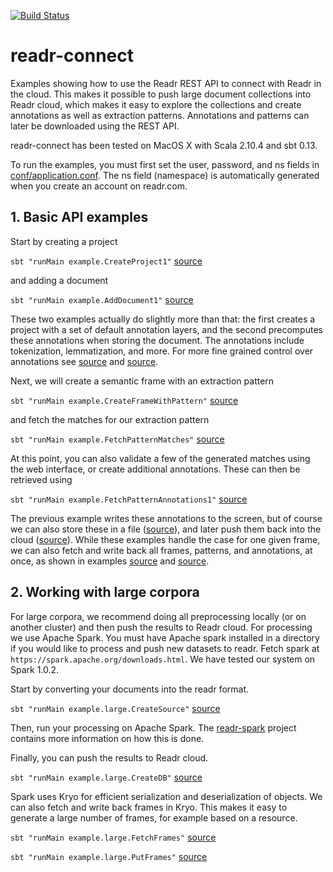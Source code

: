 [![Build Status](https://api.shippable.com/projects/53f2e991c4f33e48022b5360/badge/master)](https://www.shippable.com/projects/53f2e991c4f33e48022b5360)

# readr-connect

Examples showing how to use the Readr REST API to connect with Readr in the cloud. This makes it possible to push large document collections into Readr cloud, which makes it easy to explore the collections and create annotations as well as extraction patterns. Annotations and patterns can later be downloaded using the REST API.

readr-connect has been tested on MacOS X with Scala 2.10.4 and sbt 0.13.

To run the examples, you must first set the user, password, and ns fields in [conf/application.conf](conf/application.conf). The ns field (namespace) is automatically generated when you create an account on readr.com.

## 1. Basic API examples

Start by creating a project

`sbt "runMain example.CreateProject1"`    [source](src/main/scala/example/CreateProject1.scala)

and adding a document

`sbt "runMain example.AddDocument1"`    [source](src/main/scala/example/AddDocument1.scala)

These two examples actually do slightly more than that: the first creates a project with a set of default
annotation layers, and the second precomputes these annotations when storing the document. The annotations
include tokenization, lemmatization, and more. For more fine grained control over annotations see 
[source](src/main/scala/example/CreateProject2.scala) and [source](src/main/scala/example/AddDocument2.scala).

Next, we will create a semantic frame with an extraction pattern

`sbt "runMain example.CreateFrameWithPattern"`    [source](src/main/scala/example/CreateFrameWithPattern.scala)

and fetch the matches for our extraction pattern

`sbt "runMain example.FetchPatternMatches"`    [source](src/main/scala/example/FetchPatternMatches.scala)

At this point, you can also validate a few of the generated matches using the web interface, or create additional annotations. These can then be retrieved using

`sbt "runMain example.FetchPatternAnnotations1"`    [source](src/main/scala/example/FetchPatternAnnotations.scala1)

The previous example writes these annotations to the screen, but of course we can also store these in a file ([source](src/main/scala/example/FetchPatternAnnotations2.scala)), and later push them back into the cloud ([source](src/main/scala/example/PutPatternAnnotations.scala)). While these examples handle the case for one given frame, we can also fetch and write back all frames, patterns, and annotations, at once, as shown in examples [source](src/main/scala/example/FetchAllMeaning.scala) and [source](src/main/scala/example/PutAllMeaning.scala).

## 2. Working with large corpora

For large corpora, we recommend doing all preprocessing locally (or on another cluster) and then push the results to Readr cloud. For processing we use Apache Spark. You must have Apache spark installed in a directory if you would like to process and push new datasets to readr. Fetch spark at `https://spark.apache.org/downloads.html`. We have tested our system on Spark 1.0.2.

Start by converting your documents into the readr format.

`sbt "runMain example.large.CreateSource"`    [source](src/main/scala/example/large/CreateSource.scala)

Then, run your processing on Apache Spark. The [readr-spark](http://github.com/readr-code/readr-spark) project contains more information on how this is done.

Finally, you can push the results to Readr cloud.

`sbt "runMain example.large.CreateDB"`    [source](src/main/scala/example/large/CreateDB.scala)

Spark uses Kryo for efficient serialization and deserialization of objects. We can also fetch and write back frames in Kryo. This makes it easy to generate a large number of frames, for example based on a resource. 

`sbt "runMain example.large.FetchFrames"`    [source](src/main/scala/example/large/FetchFrames.scala)

`sbt "runMain example.large.PutFrames"`    [source](src/main/scala/example/large/PutFrames.scala)
